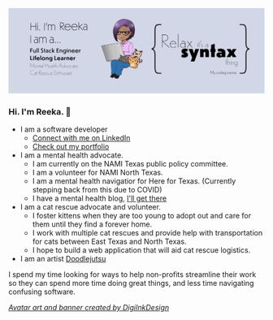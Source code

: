 ![avatarbanner](https://github.com/reekamaharaj/reekamaharaj/blob/master/Personal_Banner.png?raw=true)
### Hi. I'm Reeka. :wave:

* I am a software developer
  * [Connect with me on LinkedIn](https://www.linkedin.com/in/reekamaharaj/)
  * [Check out my portfolio](https://www.reekamaharaj.com/)
* I am a mental health advocate. 
  * I am currently on the NAMI Texas public policy committee. 
  * I am a volunteer for NAMI North Texas.
  * I am a mental health navigatior for Here for Texas. (Currently stepping back from this due to COVID)
  * I have a mental health blog, [I'll get there](https://illgetthere.com/)
* I am a cat rescue advocate and volunteer.
  * I foster kittens when they are too young to adopt out and care for them until they find a forever home.
  * I work with multiple cat rescues and provide help with transportation for cats between East Texas and North Texas. 
  * I hope to build a web application that will aid cat rescue logistics. 
* I am an artist [Doodlejutsu](https://doodlejutsu.com/)

I spend my time looking for ways to help non-profits streamline their work so they can spend more time doing great things, and less time navigating confusing software.

[*Avatar art and banner created by DigiInkDesign*](https://www.etsy.com/shop/DigiInkDesign)

